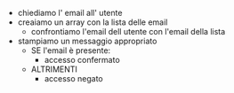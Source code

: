 
- chiediamo l' email all' utente
- creaiamo un array con la lista delle email
  - confrontiamo l'email dell utente con l'email della lista
- stampiamo un messaggio appropriato
  - SE l'email è presente:
    - accesso confermato
  - ALTRIMENTI 
    - accesso negato